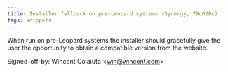 ```yaml
---
title: Installer fallback on pre-Leopard systems (Synergy, 79c028c)
tags: snippets
---
```


When run on pre-Leopard systems the installer should gracefully give the user the opportunity to obtain a compatible version from the website.

Signed-off-by: Wincent Colaiuta &lt;win@wincent.com&gt;
